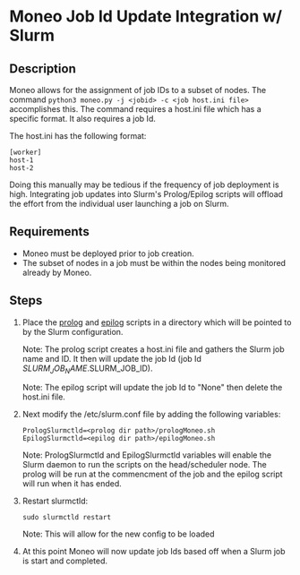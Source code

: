 Moneo Job Id Update Integration w/ Slurm
=====
Description
-----
Moneo allows for the assignment of job IDs to a subset of nodes. The command ```python3 moneo.py -j <jobid> -c <job host.ini file>``` accomplishes this. The command requires a host.ini file which has a specific format. It also requires a job Id.

The host.ini has the following format:
```
[worker]
host-1
host-2
```
Doing this manually may be tedious if the frequency of job deployment is high. Integrating job updates into Slurm's Prolog/Epilog scripts will offload the effort from the individual user launching a job on Slurm.

Requirements
-----
- Moneo must be deployed prior to job creation.
- The subset of nodes in a job must be within the nodes being monitored already by Moneo.

Steps
-----
1. Place the [prolog](./prologMoneo.sh) and [epilog](./epilogMoneo.sh) scripts in a directory which will be pointed to by the Slurm configuration.

    Note: The prolog script creates a host.ini file and gathers the Slurm job name and ID. It then will update the job Id (job Id $SLURM_JOB_NAME.$SLURM_JOB_ID). 

    Note: The epilog script will update the job Id to "None" then delete the host.ini file.

2. Next modify the /etc/slurm.conf file by adding the following variables:
    ```
    PrologSlurmctld=<prolog dir path>/prologMoneo.sh
    EpilogSlurmctld=<epilog dir path>/epilogMoneo.sh
    ```

    Note:  PrologSlurmctld and EpilogSlurmctld variables will enable the Slurm daemon to run the scripts on the head/scheduler node. The prolog will be run at the commencment of the job and the epilog script will run when it has ended. 

3. Restart slurmctld:
    ```
    sudo slurmctld restart
    ```

    Note: This will allow for the new config to be loaded

4. At this point Moneo will now update job Ids based off when a Slurm job is start and completed.




